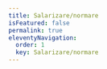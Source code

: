 ```yaml
---
title: Salarizare/normare
isFeatured: false
permalink: true
eleventyNavigation:
  order: 1
  key: Salarizare/normare
---
```

